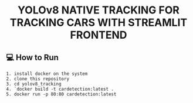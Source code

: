 <h1 align="center">YOLOv8 NATIVE TRACKING FOR TRACKING CARS WITH STREAMLIT FRONTEND</h1>

## 💻 How to Run

```
1. install docker on the system
2. clone this repository
3. cd yolov8_tracking
4. `docker build -t cardetection:latest .
5. docker run -p 80:80 cardetection:latest
```
